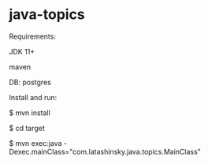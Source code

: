 # java-topics

Requirements:

JDK 11+

maven

DB: postgres

Install and run: 

$ mvn install

$ cd target

$ mvn exec:java -Dexec.mainClass="com.latashinsky.java.topics.MainClass"
